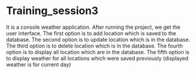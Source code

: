 # Training_session3

It is a console weather application.
After running the project, we get the user interface.
The first option is to add location which is saved to the database.
The second option is to update location which is in the database.
The third option is to delete location which is in the database.
The fourth option is to display all location which are in the database.
The fifth option is to display weather for all locations which were saved previously 
(displayed weather is for current day)
